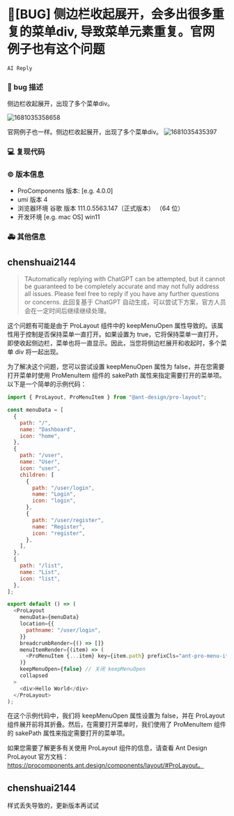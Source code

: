 # 🐛[BUG] 侧边栏收起展开，会多出很多重复的菜单div, 导致菜单元素重复。官网例子也有这个问题

`AI Reply`

### 🐛 bug 描述

侧边栏收起展开，出现了多个菜单div。

![1681035358658](https://user-images.githubusercontent.com/29336835/230767127-f2c41baf-afe9-4bdb-8d91-f4234154df62.png)

官网例子也一样。侧边栏收起展开，出现了多个菜单div。
![1681035435397](https://user-images.githubusercontent.com/29336835/230767174-aa690938-3d8c-43ba-8eee-675c32e222a0.png)

### 💻 复现代码

<!--
提供可复现的代码，仓库，或线上示例
-->

### © 版本信息

- ProComponents 版本: [e.g. 4.0.0]
- umi 版本 4
- 浏览器环境 谷歌 版本 111.0.5563.147（正式版本） （64 位）
- 开发环境 [e.g. mac OS] win11

### 🚑 其他信息

## chenshuai2144

> TAutomatically replying with ChatGPT can be attempted, but it cannot be guaranteed to be completely accurate and may not fully address all issues. Please feel free to reply if you have any further questions or concerns.
> 此回复基于 ChatGPT 自动生成，可以尝试下方案，官方人员会在一定时间后继续继续处理。

这个问题有可能是由于 ProLayout 组件中的 keepMenuOpen 属性导致的。该属性用于控制是否保持菜单一直打开。如果设置为 true，它将保持菜单一直打开，即使收起侧边栏，菜单也将一直显示。因此，当您将侧边栏展开和收起时，多个菜单 div 将一起出现。

为了解决这个问题，您可以尝试设置 keepMenuOpen 属性为 false，并在您需要打开菜单时使用 ProMenuItem 组件的 sakePath 属性来指定需要打开的菜单项。以下是一个简单的示例代码：

```javascript
import { ProLayout, ProMenuItem } from "@ant-design/pro-layout";

const menuData = [
  {
    path: "/",
    name: "Dashboard",
    icon: "home",
  },
  {
    path: "/user",
    name: "User",
    icon: "user",
    children: [
      {
        path: "/user/login",
        name: "Login",
        icon: "login",
      },
      {
        path: "/user/register",
        name: "Register",
        icon: "register",
      },
    ],
  },
  {
    path: "/list",
    name: "List",
    icon: "list",
  },
];

export default () => (
  <ProLayout
    menuData={menuData}
    location={{
      pathname: "/user/login",
    }}
    breadcrumbRender={() => []}
    menuItemRender={(item) => (
      <ProMenuItem {...item} key={item.path} prefixCls="ant-pro-menu-item" />
    )}
    keepMenuOpen={false} // 关闭 keepMenuOpen
    collapsed
  >
    <div>Hello World</div>
  </ProLayout>
);
```

在这个示例代码中，我们将 keepMenuOpen 属性设置为 false，并在 ProLayout 组件展开前将其折叠。然后，在需要打开菜单时，我们使用了 ProMenuItem 组件的 sakePath 属性来指定需要打开的菜单项。

如果您需要了解更多有关使用 ProLayout 组件的信息，请查看 Ant Design ProLayout 官方文档：https://procomponents.ant.design/components/layout/#ProLayout。

## chenshuai2144

样式丢失导致的，更新版本再试试
